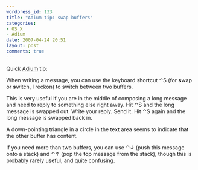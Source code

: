 ```yaml
---
wordpress_id: 133
title: "Adium tip: swap buffers"
categories:
- OS X
- Adium
date: 2007-04-24 20:51
layout: post
comments: true
---
```

Quick <a href="http://www.adiumx.com/">Adium</a> tip:

When writing a message, you can use the keyboard shortcut ⌃S (for <strong>s</strong>wap or <strong>s</strong>witch, I reckon) to switch between two buffers.

This is very useful if you are in the middle of composing a long message and need to reply to something else right away. Hit ⌃S and the long message is swapped out. Write your reply. Send it. Hit ⌃S again and the long message is swapped back in.

A down-pointing triangle in a circle in the text area seems to indicate that the other buffer has content.

If you need more than two buffers, you can use  ⌃↓ (push this message onto a stack) and ⌃↑ (pop the top message from the stack), though this is probably rarely useful, and quite confusing.
